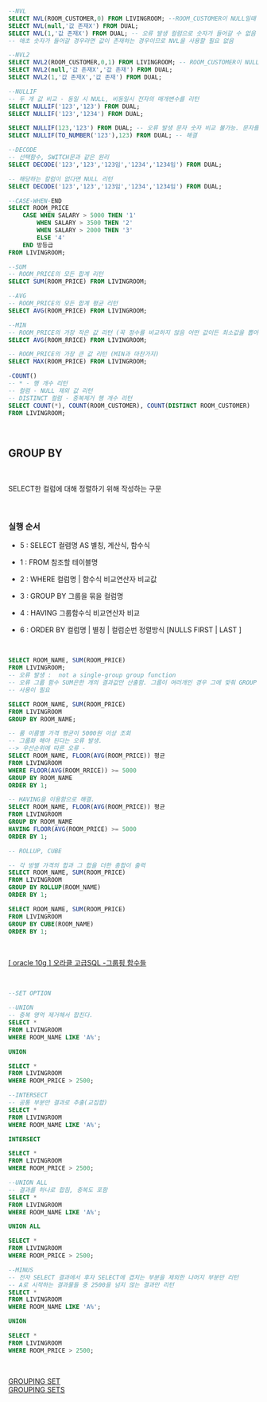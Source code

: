 </br>

```sql
--NVL 
SELECT NVL(ROOM_CUSTOMER,0) FROM LIVINGROOM; --ROOM_CUSTOMER이 NULL일때 0으로 변경.
SELECT NVL(null,'값 존재X') FROM DUAL;
SELECT NVL(1,'값 존재X') FROM DUAL; -- 오류 발생 컬럼으로 숫자가 들어갈 수 없음
-- 애초 숫자가 들어갈 경우라면 값이 존재하는 경우이므로 NVL을 사용할 필요 없음

--NVL2
SELECT NVL2(ROOM_CUSTOMER,0,1) FROM LIVINGROOM; -- ROOM_CUSTOMER이 NULL이라면 0 아닐 경우 1로 변경
SELECT NVL2(null,'값 존재X','값 존재') FROM DUAL;
SELECT NVL2(1,'값 존재X','값 존재') FROM DUAL;

--NULLIF
-- 두 개 값 비교 - 동일 시 NULL, 비동일시 전자의 매개변수를 리턴
SELECT NULLIF('123','123') FROM DUAL;
SELECT NULLIF('123','1234') FROM DUAL;

SELECT NULLIF(123,'123') FROM DUAL; -- 오류 발생 문자 숫자 비교 불가능. 문자를 숫자로 만들어주기
SELECT NULLIF(TO_NUMBER('123'),123) FROM DUAL; -- 해결

--DECODE
-- 선택함수, SWITCH문과 같은 원리
SELECT DECODE('123','123','123임','1234','1234임') FROM DUAL;

-- 해당하는 칼럼이 없다면 NULL 리턴
SELECT DECODE('123','123','123임','1234','1234임') FROM DUAL;

--CASE-WHEN-END
SELECT ROOM_PRICE
    CASE WHEN SALARY > 5000 THEN '1'
        WHEN SALARY > 3500 THEN '2'
        WHEN SALARY > 2000 THEN '3'
        ELSE '4'     
    END 방등급
FROM LIVINGROOM;

--SUM
-- ROOM_PRICE의 모든 합계 리턴
SELECT SUM(ROOM_PRICE) FROM LIVINGROOM;

--AVG
-- ROOM_PRICE의 모든 합계 평균 리턴
SELECT AVG(ROOM_PRICE) FROM LIVINGROOM;

--MIN
-- ROOM_PRICE의 가장 작은 값 리턴 (꼭 정수를 비교하지 않음 어떤 값이든 최소값을 뽑아낼 수 있다.)
SELECT AVG(ROOM_RRICE) FROM LIVINGROOM;

-- ROOM_PRICE의 가장 큰 값 리턴 (MIN과 마찬가지)
SELECT MAX(ROOM_PRICE) FROM LIVINGROOM;

-COUNT()
-- * - 행 개수 리턴
-- 컬럼 - NULL 제외 값 리턴
-- DISTINCT 컬럼 - 중복제거 행 개수 리턴
SELECT COUNT(*), COUNT(ROOM_CUSTOMER), COUNT(DISTINCT ROOM_CUSTOMER)
FROM LIVINGROOM;
```
</br>

## GROUP BY

</br>

SELECT한 컬럼에 대해 정렬하기 위해 작성하는 구문

</br>

### 실행 순서

* 5 : SELECT 컬렴명 AS 별칭, 계산식, 함수식

* 1 : FROM 참조할 테이블명

* 2 : WHERE 컬럼명 | 함수식 비교연산자 비교값

* 3 : GROUP BY 그룹을 묶을 컬럼명

* 4 : HAVING 그룹함수식 비교연산자 비교

* 6 : ORDER BY 컬럼명 | 별칭 | 컬럼순번 정렬방식 [NULLS FIRST | LAST ]

</br>

```sql
SELECT ROOM_NAME, SUM(ROOM_PRICE)
FROM LIVINGROOM;
-- 오류 발생 :  not a single-group group function
-- 오류 그룹 함수 SUM은한 개의 결과값만 산출함. 그룹이 여러개인 경우 그에 맞춰 GROUP BY 절 
-- 사용이 필요

SELECT ROOM_NAME, SUM(ROOM_PRICE)
FROM LIVINGROOM
GROUP BY ROOM_NAME;

-- 룸 이름별 가격 평균이 5000원 이상 조회
-- 그룹화 해야 된다는 오류 발생.
--> 우선순위에 따른 오류 -
SELECT ROOM_NAME, FLOOR(AVG(ROOM_PRICE)) 평균
FROM LIVINGROOM
WHERE FLOOR(AVG(ROOM_RRICE)) >= 5000
GROUP BY ROOM_NAME
ORDER BY 1;

-- HAVING을 이용함으로 해결.
SELECT ROOM_NAME, FLOOR(AVG(ROOM_PRICE)) 평균
FROM LIVINGROOM
GROUP BY ROOM_NAME
HAVING FLOOR(AVG(ROOM_PRICE) >= 5000
ORDER BY 1;

-- ROLLUP, CUBE

-- 각 방별 가격의 합과 그 합을 더한 총합이 출력
SELECT ROOM_NAME, SUM(ROOM_PRICE)
FROM LIVINGROOM
GROUP BY ROLLUP(ROOM_NAME)
ORDER BY 1;

SELECT ROOM_NAME, SUM(ROOM_PRICE)
FROM LIVINGROOM
GROUP BY CUBE(ROOM_NAME)
ORDER BY 1;
```

</br>

[[ oracle 10g ] 오라클 고급SQL -그룹핑 함수들](https://m.blog.naver.com/PostView.nhn?blogId=minis24&logNo=80100555203&proxyReferer=https%3A%2F%2Fwww.google.com%2F)

</br>

```sql
--SET OPTION 

--UNION
-- 중복 영억 제거해서 합친다.
SELECT *
FROM LIVINGROOM
WHERE ROOM_NAME LIKE 'A%';

UNION

SELECT *
FROM LIVINGROOM
WHERE ROOM_PRICE > 2500;

--INTERSECT
-- 공통 부분만 결과로 추출(교집합)
SELECT *
FROM LIVINGROOM
WHERE ROOM_NAME LIKE 'A%';

INTERSECT

SELECT *
FROM LIVINGROOM
WHERE ROOM_PRICE > 2500;

--UNION ALL
-- 결과를 하나로 합침, 중복도 포함
SELECT *
FROM LIVINGROOM
WHERE ROOM_NAME LIKE 'A%';

UNION ALL

SELECT *
FROM LIVINGROOM
WHERE ROOM_PRICE > 2500;

--MINUS
-- 전자 SELECT 결과에서 후자 SELECT에 겹치는 부분을 제외한 나머지 부분만 리턴
-- A로 시작하는 결과물들 중 2500을 넘지 않는 결과만 리턴
SELECT *
FROM LIVINGROOM
WHERE ROOM_NAME LIKE 'A%';

UNION

SELECT *
FROM LIVINGROOM
WHERE ROOM_PRICE > 2500;
```

</br>

[GROUPING SET](http://www.gurubee.net/lecture/2680) </br>
[GROUPING SETS](https://thebook.io/006696/part01/ch05/04/06/) </br>
